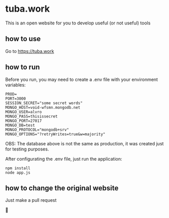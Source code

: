 # tuba.work
This is an open website for you to develop useful (or not useful) tools

## how to use
Go to https://tuba.work

## how to run

Before you run, you may need to create a .env file with your environment variables:

```
PROD=
PORT=3000
SESSION_SECRET="some secret words"
MONGO_HOST=void-wfsmn.mongodb.net
MONGO_USER=alvro
MONGO_PASS=thisissecret
MONGO_PORT=27017
MONGO_DB=test
MONGO_PROTOCOL="mongodb+srv"
MONGO_OPTIONS="?retryWrites=true&w=majority"
```

OBS: The database above is not the same as production, it was created just for testing purposes.

After configurating the .env file, just run the application:

```
npm install
node app.js
```

## how to change the original website

Just make a pull request

:beer:
